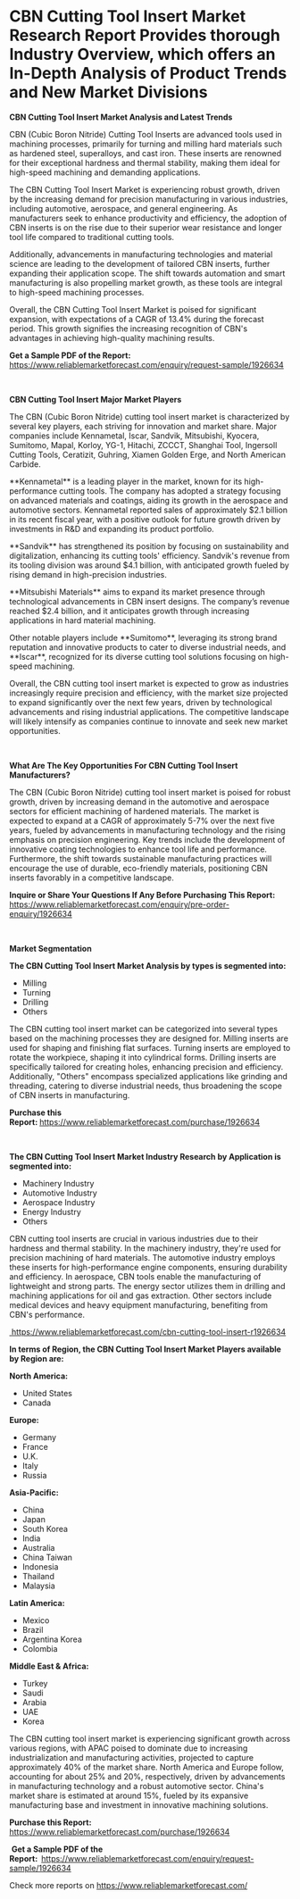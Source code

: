 <p><h1>CBN Cutting Tool Insert Market Research Report Provides thorough Industry Overview, which offers an In-Depth Analysis of Product Trends and New Market Divisions</h1></p><p><strong>CBN Cutting Tool Insert Market Analysis and Latest Trends</strong></p>
<p><p>CBN (Cubic Boron Nitride) Cutting Tool Inserts are advanced tools used in machining processes, primarily for turning and milling hard materials such as hardened steel, superalloys, and cast iron. These inserts are renowned for their exceptional hardness and thermal stability, making them ideal for high-speed machining and demanding applications.</p><p>The CBN Cutting Tool Insert Market is experiencing robust growth, driven by the increasing demand for precision manufacturing in various industries, including automotive, aerospace, and general engineering. As manufacturers seek to enhance productivity and efficiency, the adoption of CBN inserts is on the rise due to their superior wear resistance and longer tool life compared to traditional cutting tools.</p><p>Additionally, advancements in manufacturing technologies and material science are leading to the development of tailored CBN inserts, further expanding their application scope. The shift towards automation and smart manufacturing is also propelling market growth, as these tools are integral to high-speed machining processes.</p><p>Overall, the CBN Cutting Tool Insert Market is poised for significant expansion, with expectations of a CAGR of 13.4% during the forecast period. This growth signifies the increasing recognition of CBN's advantages in achieving high-quality machining results.</p></p>
<p><strong>Get a Sample PDF of the Report:&nbsp;</strong> <a href="https://www.reliablemarketforecast.com/enquiry/request-sample/1926634?utm_campaign=2011&utm_medium=2&utm_source=Github&utm_content=ia&utm_term=15012025&utm_id=cbn-cutting-tool-insert">https://www.reliablemarketforecast.com/enquiry/request-sample/1926634</a></p>
<p>&nbsp;</p>
<p><strong>CBN Cutting Tool Insert Major Market Players</strong></p>
<p><p>The CBN (Cubic Boron Nitride) cutting tool insert market is characterized by several key players, each striving for innovation and market share. Major companies include Kennametal, Iscar, Sandvik, Mitsubishi, Kyocera, Sumitomo, Mapal, Korloy, YG-1, Hitachi, ZCCCT, Shanghai Tool, Ingersoll Cutting Tools, Ceratizit, Guhring, Xiamen Golden Erge, and North American Carbide.</p><p>**Kennametal** is a leading player in the market, known for its high-performance cutting tools. The company has adopted a strategy focusing on advanced materials and coatings, aiding its growth in the aerospace and automotive sectors. Kennametal reported sales of approximately $2.1 billion in its recent fiscal year, with a positive outlook for future growth driven by investments in R&D and expanding its product portfolio.</p><p>**Sandvik** has strengthened its position by focusing on sustainability and digitalization, enhancing its cutting tools' efficiency. Sandvik's revenue from its tooling division was around $4.1 billion, with anticipated growth fueled by rising demand in high-precision industries.</p><p>**Mitsubishi Materials** aims to expand its market presence through technological advancements in CBN insert designs. The company’s revenue reached $2.4 billion, and it anticipates growth through increasing applications in hard material machining.</p><p>Other notable players include **Sumitomo**, leveraging its strong brand reputation and innovative products to cater to diverse industrial needs, and **Iscar**, recognized for its diverse cutting tool solutions focusing on high-speed machining.</p><p>Overall, the CBN cutting tool insert market is expected to grow as industries increasingly require precision and efficiency, with the market size projected to expand significantly over the next few years, driven by technological advancements and rising industrial applications. The competitive landscape will likely intensify as companies continue to innovate and seek new market opportunities.</p></p>
<p>&nbsp;</p>
<p><strong>What Are The Key Opportunities For CBN Cutting Tool Insert Manufacturers?</strong></p>
<p><p>The CBN (Cubic Boron Nitride) cutting tool insert market is poised for robust growth, driven by increasing demand in the automotive and aerospace sectors for efficient machining of hardened materials. The market is expected to expand at a CAGR of approximately 5-7% over the next five years, fueled by advancements in manufacturing technology and the rising emphasis on precision engineering. Key trends include the development of innovative coating technologies to enhance tool life and performance. Furthermore, the shift towards sustainable manufacturing practices will encourage the use of durable, eco-friendly materials, positioning CBN inserts favorably in a competitive landscape.</p></p>
<p><strong>Inquire or Share Your Questions If Any Before Purchasing This Report:</strong> <a href="https://www.reliablemarketforecast.com/enquiry/pre-order-enquiry/1926634?utm_campaign=2011&utm_medium=2&utm_source=Github&utm_content=ia&utm_term=15012025&utm_id=cbn-cutting-tool-insert">https://www.reliablemarketforecast.com/enquiry/pre-order-enquiry/1926634</a></p>
<p>&nbsp;</p>
<p><strong>Market Segmentation</strong></p>
<p><strong>The CBN Cutting Tool Insert Market Analysis by types is segmented into:</strong></p>
<p><ul><li>Milling</li><li>Turning</li><li>Drilling</li><li>Others</li></ul></p>
<p><p>The CBN cutting tool insert market can be categorized into several types based on the machining processes they are designed for. Milling inserts are used for shaping and finishing flat surfaces. Turning inserts are employed to rotate the workpiece, shaping it into cylindrical forms. Drilling inserts are specifically tailored for creating holes, enhancing precision and efficiency. Additionally, "Others" encompass specialized applications like grinding and threading, catering to diverse industrial needs, thus broadening the scope of CBN inserts in manufacturing.</p></p>
<p><strong>Purchase this Report:&nbsp;</strong><a href="https://www.reliablemarketforecast.com/purchase/1926634?utm_campaign=2011&utm_medium=2&utm_source=Github&utm_content=ia&utm_term=15012025&utm_id=cbn-cutting-tool-insert">https://www.reliablemarketforecast.com/purchase/1926634</a></p>
<p>&nbsp;</p>
<p><strong>The CBN Cutting Tool Insert Market Industry Research by Application is segmented into:</strong></p>
<p><ul><li>Machinery Industry</li><li>Automotive Industry</li><li>Aerospace Industry</li><li>Energy Industry</li><li>Others</li></ul></p>
<p><p>CBN cutting tool inserts are crucial in various industries due to their hardness and thermal stability. In the machinery industry, they're used for precision machining of hard materials. The automotive industry employs these inserts for high-performance engine components, ensuring durability and efficiency. In aerospace, CBN tools enable the manufacturing of lightweight and strong parts. The energy sector utilizes them in drilling and machining applications for oil and gas extraction. Other sectors include medical devices and heavy equipment manufacturing, benefiting from CBN's performance.</p></p>
<p><a href="https://www.reliablemarketforecast.com/cbn-cutting-tool-insert-r1926634?utm_campaign=2011&utm_medium=2&utm_source=Github&utm_content=ia&utm_term=15012025&utm_id=cbn-cutting-tool-insert">&nbsp;https://www.reliablemarketforecast.com/cbn-cutting-tool-insert-r1926634</a></p>
<p><strong>In terms of Region, the CBN Cutting Tool Insert Market Players available by Region are:</strong></p>
<p>
    <p> <strong> North America: </strong>
        <ul>
            <li>United States</li>
            <li>Canada</li>
        </ul>
        </p> 
    <p> <strong> Europe: </strong>
        <ul>
            <li>Germany</li>
            <li>France</li>
            <li>U.K.</li>
            <li>Italy</li>
            <li>Russia</li>
        </ul>
        </p> 
    <p> <strong> Asia-Pacific: </strong>
        <ul>
            <li>China</li>
            <li>Japan</li>
            <li>South Korea</li>
            <li>India</li>
            <li>Australia</li>
            <li>China Taiwan</li>
            <li>Indonesia</li>
            <li>Thailand</li>
            <li>Malaysia</li>
        </ul>
        </p> 
    <p> <strong> Latin America: </strong>
        <ul>
            <li>Mexico</li>
            <li>Brazil</li>
            <li>Argentina Korea</li>
            <li>Colombia</li>
        </ul>
        </p> 
    <p> <strong> Middle East & Africa: </strong>
        <ul>
            <li>Turkey</li>
            <li>Saudi</li>
            <li>Arabia</li>
            <li>UAE</li>
            <li>Korea</li>
        </ul>
    </p>
    </p>
<p><p>The CBN cutting tool insert market is experiencing significant growth across various regions, with APAC poised to dominate due to increasing industrialization and manufacturing activities, projected to capture approximately 40% of the market share. North America and Europe follow, accounting for about 25% and 20%, respectively, driven by advancements in manufacturing technology and a robust automotive sector. China's market share is estimated at around 15%, fueled by its expansive manufacturing base and investment in innovative machining solutions.</p></p>
<p><strong>Purchase this Report: </strong><a href="https://www.reliablemarketforecast.com/purchase/1926634?utm_campaign=2011&utm_medium=2&utm_source=Github&utm_content=ia&utm_term=15012025&utm_id=cbn-cutting-tool-insert">https://www.reliablemarketforecast.com/purchase/1926634</a></p>
<p>&nbsp;<strong>Get a Sample PDF of the Report:&nbsp;&nbsp;</strong><a href="https://www.reliablemarketforecast.com/enquiry/request-sample/1926634?utm_campaign=2011&utm_medium=2&utm_source=Github&utm_content=ia&utm_term=15012025&utm_id=cbn-cutting-tool-insert">https://www.reliablemarketforecast.com/enquiry/request-sample/1926634</a></p>
<p><strong></strong></p>
<p>Check more reports on <a href="https://www.reliablemarketforecast.com/?utm_campaign=2011&utm_medium=2&utm_source=Github&utm_content=ia&utm_term=15012025&utm_id=cbn-cutting-tool-insert">https://www.reliablemarketforecast.com/</a></p>